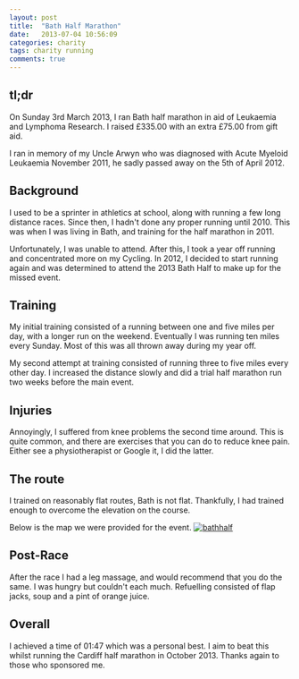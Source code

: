 ```yaml
---
layout: post
title:  "Bath Half Marathon"
date:   2013-07-04 10:56:09
categories: charity
tags: charity running
comments: true
---
```


## tl;dr
On Sunday 3rd March 2013, I ran Bath half marathon in aid of Leukaemia and Lymphoma Research. I raised £335.00 with an extra £75.00 from gift aid.

I ran in memory of my Uncle Arwyn who was diagnosed with Acute Myeloid Leukaemia November 2011, he sadly passed away on the 5th of April 2012.
<!--more-->

## Background

I used to be a sprinter in athletics at school, along with running a few long distance races. Since then, I hadn't done any proper running until 2010\. This was when I was living in Bath, and training for the half marathon in 2011\.

Unfortunately, I was unable to attend. After this, I took a year off running and concentrated more on my Cycling. In 2012, I decided to start running again and was determined to attend the 2013 Bath Half to make up for the missed event.

## Training
My initial training consisted of a running between one and five miles per day, with a longer run on the weekend. Eventually I was running ten miles every Sunday. Most of this was all thrown away during my year off.

My second attempt at training consisted of running three to five miles every other day. I increased the distance slowly and did a trial half marathon run two weeks before the main event.

## Injuries
Annoyingly, I suffered from knee problems the second time around. This is quite common, and there are exercises that you can do to reduce knee pain. Either see a physiotherapist or Google it, I did the latter.

## The route
I trained on reasonably flat routes, Bath is not flat. Thankfully, I had trained enough to overcome the elevation on the course.

Below is the map we were provided for the event.
[![bathhalf](http://farm8.staticflickr.com/7441/9210866990_5bb7f72310_c.jpg)](http://www.flickr.com/photos/grahamrgriffiths/9210866990/ "bathhalf by grahamgriffiths, on Flickr")

## Post-Race
After the race I had a leg massage, and would recommend that you do the same. I was hungry but couldn't each much. Refuelling consisted of flap jacks, soup and a pint of orange juice.

## Overall
I achieved a time of 01:47 which was a personal best. I aim to beat this whilst running the Cardiff half marathon in October 2013\. Thanks again to those who sponsored me.
